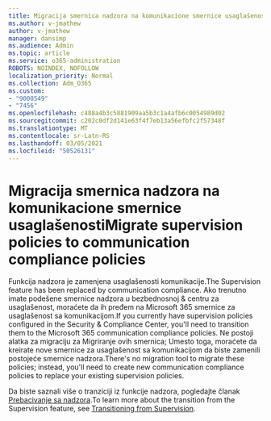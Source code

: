 ```yaml
---
title: Migracija smernica nadzora na komunikacione smernice usaglašenosti
ms.author: v-jmathew
author: v-jmathew
manager: dansimp
ms.audience: Admin
ms.topic: article
ms.service: o365-administration
ROBOTS: NOINDEX, NOFOLLOW
localization_priority: Normal
ms.collection: Adm_O365
ms.custom:
- "9000549"
- "7456"
ms.openlocfilehash: c488a4b3c5881909aa5b3c1a4afb6c0054989d02
ms.sourcegitcommit: c202c0df2d141e63f4f7eb13a56efbfc2f57348f
ms.translationtype: MT
ms.contentlocale: sr-Latn-RS
ms.lasthandoff: 03/05/2021
ms.locfileid: "50526131"
---
```

# <a name="migrate-supervision-policies-to-communication-compliance-policies"></a><span data-ttu-id="0a54b-102">Migracija smernica nadzora na komunikacione smernice usaglašenosti</span><span class="sxs-lookup"><span data-stu-id="0a54b-102">Migrate supervision policies to communication compliance policies</span></span>

<span data-ttu-id="0a54b-103">Funkcija nadzora je zamenjena usaglašenosti komunikacije.</span><span class="sxs-lookup"><span data-stu-id="0a54b-103">The Supervision feature has been replaced by communication compliance.</span></span> <span data-ttu-id="0a54b-104">Ako trenutno imate podešene smernice nadzora u bezbednosnoj & centru za usaglašenost, moraćete da ih pređem na Microsoft 365 smernice za usaglašenost sa komunikacijom.</span><span class="sxs-lookup"><span data-stu-id="0a54b-104">If you currently have supervision policies configured in the Security & Compliance Center, you'll need to transition them to the Microsoft 365 communication compliance policies.</span></span> <span data-ttu-id="0a54b-105">Ne postoji alatka za migraciju za Migriranje ovih smernica; Umesto toga, moraćete da kreirate nove smernice za usaglašenost sa komunikacijom da biste zamenili postojeće smernice nadzora.</span><span class="sxs-lookup"><span data-stu-id="0a54b-105">There's no migration tool to migrate these policies; instead, you'll need to create new communication compliance policies to replace your existing supervision policies.</span></span>

<span data-ttu-id="0a54b-106">Da biste saznali više o tranziciji iz funkcije nadzora, pogledajte članak [Prebacivanje sa nadzora](https://go.microsoft.com/fwlink/?linkid=2128750).</span><span class="sxs-lookup"><span data-stu-id="0a54b-106">To learn more about the transition from the Supervision feature, see [Transitioning from Supervision](https://go.microsoft.com/fwlink/?linkid=2128750).</span></span>
